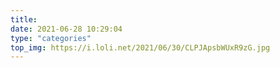 ```yaml
---
title:  ㅤ
date: 2021-06-28 10:29:04
type: "categories"
top_img: https://i.loli.net/2021/06/30/CLPJApsbWUxR9zG.jpg
---
```


